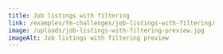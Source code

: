 ```yaml
---
title: Job listings with filtering
link: /examples/fm-challenges/job-listings-with-filtering/
image: /uploads/job-listings-with-filtering-preview.jpg
imageAlt: Job listings with filtering preview
---
```

